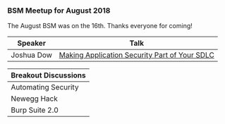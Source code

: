 ### BSM Meetup for August 2018

The August BSM was on the 16th. Thanks everyone for coming!

| Speaker | Talk |
| --- | --- |
| Joshua Dow | [Making Application Security Part of Your SDLC](making_application_security_part_of_your_SDLC.pdf) |

| Breakout Discussions |
| --- | 
| Automating Security |
| Newegg Hack |
| Burp Suite 2.0 | 

